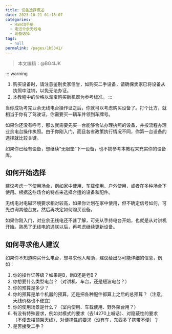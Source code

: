 ```yaml
---
title: 设备选择概述
date: 2023-10-21 01:18:07
categories: 
  - HamCQ手册
  - 走进业余无线电
  - 设备选择
tags: 
  - null
permalink: /pages/1b5341/
---
```


> 本文编辑：@BG4IJK

::: warning
1. 购买设备时，请注意鉴别卖家信誉，如购买二手设备，请确保卖家已将设备从执照中注销，以免无法办证。
2. 本教程中的价格以淘宝购买新机器为参考标准。
:::

当你成功考完业余无线电台操作证之后，你就可以考虑购买设备了。打个比方，就相当于你有了驾驶证，你需要买一辆车并领到车牌号。

如果你还没有呼号，那么就需要先买一台能够合法办理执照的设备，并按流程办理业余电台操作执照。由于你刚入门，而且各省政策执行情况不同，你第一台设备的选择就比较关键。

如果你已经有设备，想继续“无限垫”下一设备，也不妨参考本教程来充实你的设备库。

## 如何开始选择

建议考虑一下使用场合，例如家中使用、车载使用、户外使用，或者在多种场合下使用。根据这些场合的特点来选择合适的设备和配件。

无线电对电磁环境要求相对较高，如果你计划在家中使用，但不确定信号如何，可先咨询其他台友，然后再决定如何购买设备。

如果你刚入门，对业余无线电还不甚了解，可先从手持电台开始，也就是从对讲机开始。熟悉了无线电的通联以后，再考虑继续更新设备。

## 如何寻求他人建议

如果你不知道购买什么电台，想寻求他人帮助，建议给出尽可能详细的信息，例如：

1. 你的操作证等级？如果是B，新B还是老B？
2. 你想要什么类型电台？（对讲机、车台，还是短波电台？）
3. 你的预算是多少？
4. 你的预算是单个机器的预算，还是把各种配件都算上之后的总预算？（注意，天线价格也不便宜）
5. 你的使用场景是什么？（室内使用、车载使用、野外架台用？）
6. 有没有特殊要求，例如对模式的要求（去14270上喊话）、对隐蔽性的要求（不便去楼顶架天线）、对便携性的要求（没有车，东西多了携带不便）？
7. 是否接受二手？
